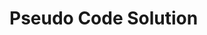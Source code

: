# Pseudo Code Solution

<!-- make a function with parameter called number
number.length so the amount of digits are counted
return the value
recall function with a number as a test -->